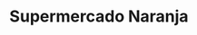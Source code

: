 ---
title: "Supermercado Naranja"
url: /ciudad-autonoma-de-buenos-aires/supermercado-naranja/
shop: Supermarkt
---